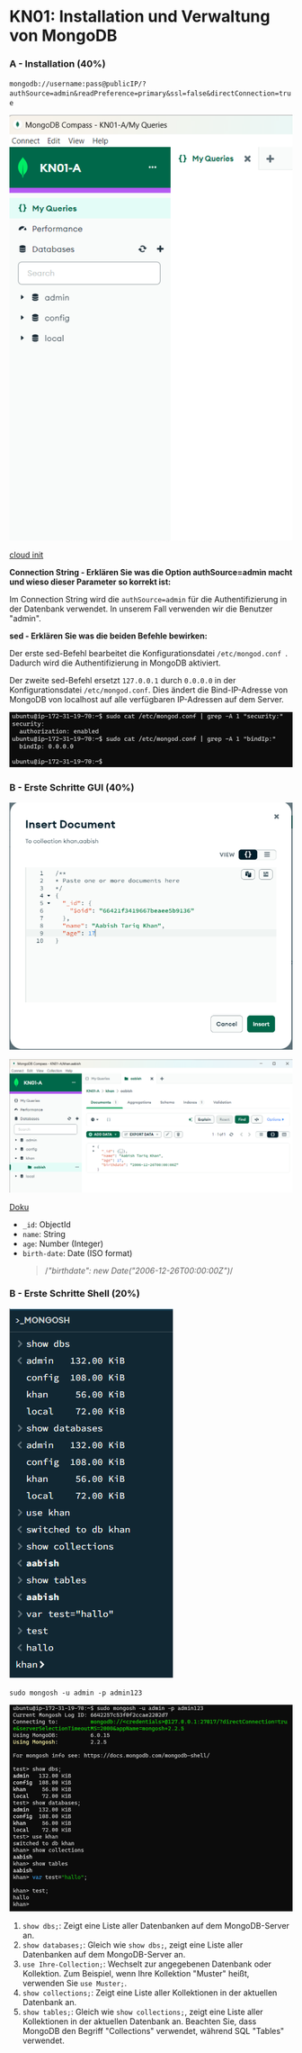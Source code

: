 # KN01: Installation und Verwaltung von MongoDB

### A - Installation (40%)

`mongodb://username:pass@publicIP/? `
`authSource=admin&readPreference=primary&ssl=false&directConnection=true`

![list.png](./res/images/A-list.png)

[cloud init](./res/cloud-init.yaml)

<b>Connection String - Erklären Sie was die Option authSource=admin macht und wieso dieser Parameter so korrekt ist:</b>

Im Connection String wird die `authSource=admin` für die Authentifizierung in der Datenbank verwendet. In unserem Fall verwenden wir die Benutzer "admin".

<b>sed - Erklären Sie was die beiden Befehle bewirken:</b>

Der erste sed-Befehl bearbeitet die Konfigurationsdatei `/etc/mongod.conf `. Dadurch wird die Authentifizierung in MongoDB aktiviert.

Der zweite sed-Befehl ersetzt `127.0.0.1` durch `0.0.0.0` in der Konfigurationsdatei `/etc/mongod.conf`. Dies ändert die Bind-IP-Adresse von MongoDB von localhost auf alle verfügbaren IP-Adressen auf dem Server.

![Image](./res/images/A-content-KFDatei.png)

### B - Erste Schritte GUI (40%)

![Image](./res/images/B-imported-data.png)

![Image](./res/images/B-visible-data.png)

[Doku](./res/khan.aabish.json)

- `_id`: ObjectId
- `name`: String
- `age`: Number (Integer)
- `birth-date`: Date (ISO format)
  > /_"birthdate": new Date("2006-12-26T00:00:00Z")_/

### B - Erste Schritte Shell (20%)

![Image](./res/images/C-mongosh.png)

`sudo mongosh -u admin -p admin123`

![Image](./res/images/C-shell.png)

1. `show dbs;`: Zeigt eine Liste aller Datenbanken auf dem MongoDB-Server an.
2. `show databases;`: Gleich wie `show dbs;`, zeigt eine Liste aller Datenbanken auf dem MongoDB-Server an.
3. `use Ihre-Collection;`: Wechselt zur angegebenen Datenbank oder Kollektion. Zum Beispiel, wenn Ihre Kollektion "Muster" heißt, verwenden Sie `use Muster;`.
4. `show collections;`: Zeigt eine Liste aller Kollektionen in der aktuellen Datenbank an.
5. `show tables;`: Gleich wie `show collections;`, zeigt eine Liste aller Kollektionen in der aktuellen Datenbank an. Beachten Sie, dass MongoDB den Begriff "Collections" verwendet, während SQL "Tables" verwendet.
